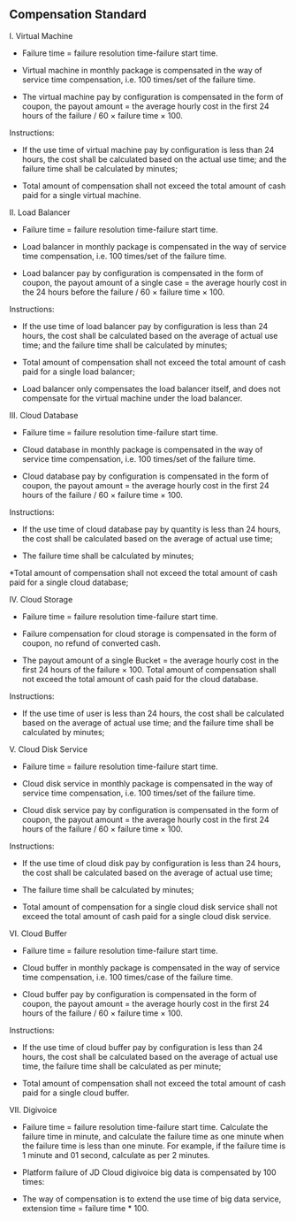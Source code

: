 ## Compensation Standard
I. Virtual Machine
* Failure time = failure resolution time-failure start time.

* Virtual machine in monthly package is compensated in the way of service time compensation, i.e. 100 times/set of the failure time.

* The virtual machine pay by configuration is compensated in the form of coupon, the payout amount = the average hourly cost in the first 24 hours of the failure / 60 × failure time × 100.

Instructions:

* If the use time of virtual machine pay by configuration is less than 24 hours, the cost shall be calculated based on the actual use time; and the failure time shall be calculated by minutes;

* Total amount of compensation shall not exceed the total amount of cash paid for a single virtual machine.

II. Load Balancer
* Failure time = failure resolution time-failure start time.

* Load balancer in monthly package is compensated in the way of service time compensation, i.e. 100 times/set of the failure time.

* Load balancer pay by configuration is compensated in the form of coupon, the payout amount of a single case = the average hourly cost in the 24 hours before the failure / 60 × failure time × 100.

Instructions:

* If the use time of load balancer pay by configuration is less than 24 hours, the cost shall be calculated based on the average of actual use time; and the failure time shall be calculated by minutes;

* Total amount of compensation shall not exceed the total amount of cash paid for a single load balancer;

* Load balancer only compensates the load balancer itself, and does not compensate for the virtual machine under the load balancer.

III. Cloud Database
* Failure time = failure resolution time-failure start time.

* Cloud database in monthly package is compensated in the way of service time compensation, i.e. 100 times/set of the failure time.

* Cloud database pay by configuration is compensated in the form of coupon, the payout amount =  the average hourly cost in the first 24 hours of the failure / 60 × failure time × 100.

Instructions:

* If the use time of cloud database pay by quantity is less than 24 hours, the cost shall be calculated based on the average of actual use time;

* The failure time shall be calculated by minutes;

*Total amount of compensation shall not exceed the total amount of cash paid for a single cloud database;

IV. Cloud Storage
* Failure time = failure resolution time-failure start time.

* Failure compensation for cloud storage is compensated in the form of coupon, no refund of converted cash.

* The payout amount of a single Bucket = the average hourly cost in the first 24 hours of the failure × 100. Total amount of compensation shall not exceed the total amount of cash paid for the cloud database.

Instructions:

* If the use time of user is less than 24 hours, the cost shall be calculated based on the average of actual use time; and the failure time shall be calculated by minutes;

V. Cloud Disk Service
* Failure time = failure resolution time-failure start time.

* Cloud disk service in monthly package is compensated in the way of service time compensation, i.e. 100 times/set of the failure time.

* Cloud disk service pay by configuration is compensated in the form of coupon, the payout amount = the average hourly cost in the first 24 hours of the failure / 60 × failure time × 100.

Instructions:

* If the use time of cloud disk pay by configuration is less than 24 hours, the cost shall be calculated based on the average of actual use time;

* The failure time shall be calculated by minutes;

* Total amount of compensation for a single cloud disk service shall not exceed the total amount of cash paid for a single cloud disk service.

VI. Cloud Buffer
* Failure time = failure resolution time-failure start time.

* Cloud buffer in monthly package is compensated in the way of service time compensation, i.e. 100 times/case of the failure time.

* Cloud buffer pay by configuration is compensated in the form of coupon, the payout amount = the average hourly cost in the first 24 hours of the failure / 60 × failure time × 100.

Instructions:

* If the use time of cloud buffer pay by configuration is less than 24 hours, the cost shall be calculated based on the average of actual use time, the failure time shall be calculated as per minute;

* Total amount of compensation shall not exceed the total amount of cash paid for a single cloud buffer.

VII. Digivoice
* Failure time = failure resolution time-failure start time. Calculate the failure time in minute, and calculate the failure time as one minute when the failure time is less than one minute. For example, if the failure time is 1 minute and 01 second, calculate as per 2 minutes.

* Platform failure of JD Cloud digivoice big data is compensated by 100 times:

* The way of compensation is to extend the use time of big data service, extension time = failure time * 100.
